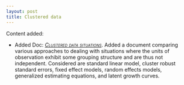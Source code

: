```yaml
---
layout: post
title: Clustered data
---
```

Content added:
<br>
- Added Doc: [<span style="font-variant:small-caps; font-style:italic;">Clustered data situations</span>](../docs/clustered/). Added a document comparing various approaches to dealing with situations where the units of observation exhibit some grouping structure and are thus not independent.  Considered are standard linear model, cluster robust standard errors, fixed effect models, random effects models, generalized estimating equations, and latent growth curves.
